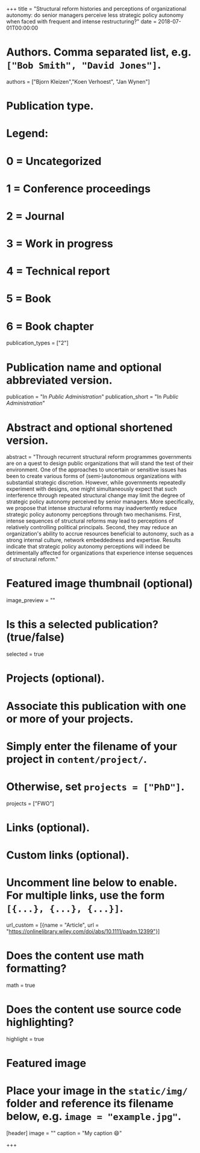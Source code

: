 +++
title = "Structural reform histories and perceptions of organizational autonomy: do senior managers perceive less strategic policy autonomy when faced with frequent and intense restructuring?"
date = 2018-07-01T00:00:00

# Authors. Comma separated list, e.g. `["Bob Smith", "David Jones"]`.
authors = ["Bjorn Kleizen","Koen Verhoest", "Jan Wynen"]

# Publication type.
# Legend:
# 0 = Uncategorized
# 1 = Conference proceedings
# 2 = Journal
# 3 = Work in progress
# 4 = Technical report
# 5 = Book
# 6 = Book chapter
publication_types = ["2"]

# Publication name and optional abbreviated version.
publication = "In *Public Administration*"
publication_short = "In *Public Administration*"

# Abstract and optional shortened version.
abstract = "Through recurrent structural reform programmes governments are on a quest to design public organizations that will stand the test of their environment. One of the approaches to uncertain or sensitive issues has been to create various forms of (semi‐)autonomous organizations with substantial strategic discretion. However, while governments repeatedly experiment with designs, one might simultaneously expect that such interference through repeated structural change may limit the degree of strategic policy autonomy perceived by senior managers. More specifically, we propose that intense structural reforms may inadvertently reduce strategic policy autonomy perceptions through two mechanisms. First, intense sequences of structural reforms may lead to perceptions of relatively controlling political principals. Second, they may reduce an organization's ability to accrue resources beneficial to autonomy, such as a strong internal culture, network embeddedness and expertise. Results indicate that strategic policy autonomy perceptions will indeed be detrimentally affected for organizations that experience intense sequences of structural reform."

# Featured image thumbnail (optional)
image_preview = ""

# Is this a selected publication? (true/false)
selected = true

# Projects (optional).
#   Associate this publication with one or more of your projects.
#   Simply enter the filename of your project in `content/project/`.
#   Otherwise, set `projects = ["PhD"]`.
projects = ["FWO"]

# Links (optional).


# Custom links (optional).
#   Uncomment line below to enable. For multiple links, use the form `[{...}, {...}, {...}]`.
url_custom = [{name = "Article", url = "https://onlinelibrary.wiley.com/doi/abs/10.1111/padm.12399"}]

# Does the content use math formatting?
math = true

# Does the content use source code highlighting?
highlight = true

# Featured image
# Place your image in the `static/img/` folder and reference its filename below, e.g. `image = "example.jpg"`.
[header]
image = ""
caption = "My caption :smile:"

+++


